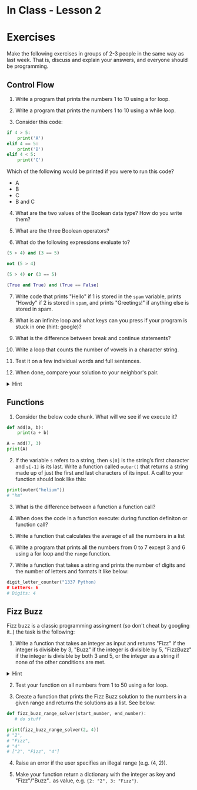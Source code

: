 # In Class - Lesson 2

# Exercises

Make the following exercises in groups of 2-3 people in the same way as last week. That is, discuss and explain your answers, and everyone should be programming. 


## Control Flow


1) Write a program that prints the numbers 1 to 10 using a for loop. 

2) Write a program that prints the numbers 1 to 10 using a while loop.

3) Consider this code:

```py
if 4 > 5:
    print('A')
elif 4 == 5:
    print('B')
elif 4 < 5:
    print('C')
```
Which of the following would be printed if you were to run this code? 
- A
- B
- C
- B and C

4) What are the two values of the Boolean data type? How do you write them?

5) What are the three Boolean operators?

6) What do the following expressions evaluate to?

```py
(5 > 4) and (3 == 5)

not (5 > 4)

(5 > 4) or (3 == 5)

(True and True) and (True == False)
```

7) Write code that prints "Hello" if 1 is stored in the `spam` variable, prints "Howdy" if 2 is stored in `spam`, and prints "Greetings!" if anything else is stored in spam.

8) What is an infinite loop and what keys can you press if your program is stuck in one (hint: google)?

9) What is the difference between break and continue statements? 

10) Write a loop that counts the number of vowels in a character string.
11) Test it on a few individual words and full sentences.
12) When done, compare your solution to your neighbor's pair. 

<details>
  <summary>Hint</summary>
  
  Use the `range` function.
</details>

 

## Functions
1) Consider the below code chunk. What will we see if we execute it?

```py
def add(a, b):
    print(a + b)

A = add(7, 3)
print(A)
```

2) If the variable `s` refers to a string, then `s[0]` is the string’s first character and `s[-1]` is its last. Write a function called `outer()` that returns a string made up of just the first and last characters of its input. A call to your function should look like this:

```py
print(outer("helium"))
# "hm"
```

3) What is the difference between a function a function call?

4) When does the code in a function execute: during function definiton or function call?

5) Write a function that calculates the average of all the numbers in a list

6) Write a program that prints all the numbers from 0 to 7 except 3 and 6 using a for loop and the `range` function.

7) Write a function that takes a string and prints the number of digits and the number of letters and formats it like below:

```py
digit_letter_counter("1337 Python)
# Letters: 6
# Digits: 4
```


## Fizz Buzz
Fizz buzz is a classic programming assingment (so don't cheat by googling it..) the task is the following:

1) Write a function that takes an integer as input and returns "Fizz" if the integer is divisible by 3, "Buzz" if the integer is divisible by 5, "FizzBuzz" if the integer is divisible by both 3 and 5, or the integer as a string if none of the other conditions are met.

<details>
  <summary>Hint</summary>
  
  Use the modulo `%%` operator.
</details>

 2) Test your function on all numbers from 1 to 50 using a for loop.

 3) Create a function that prints the Fizz Buzz solution to the numbers in a given range and returns the solutions as a list. See below:


 ```py
def fizz_buzz_range_solver(start_number, end_number):
    # do stuff

print(fizz_buzz_range_solver(2, 4))
# "2", 
# "Fizz", 
# "4"
# ["2", "Fizz", "4"]
 ```

 4) Raise an error if the user specifies an illegal range (e.g. (4, 2)).

 5) Make your function return a dictionary with the integer as key and "Fizz"/"Buzz".. as value, e.g. `{2: "2", 3: "Fizz"}`.

